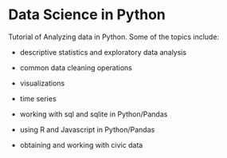# Data Science in Python

Tutorial of Analyzing data in Python. Some of the topics include:

* descriptive statistics and exploratory data analysis

* common data cleaning operations

* visualizations

* time series

* working with sql and sqlite in Python/Pandas

* using R and Javascript in Python/Pandas

* obtaining and working with civic data
